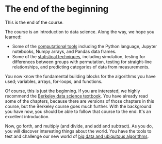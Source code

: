 # The end of the beginning

This is the end of the course.

The course is an introduction to data science. Along the way, we hope you learned:

- Some of the [computational tools](computational-tools) including the
  Python language, Jupyter notebooks, Numpy arrays, and Pandas data frames.
- Some of the [statistical techniques](statistical-techniques), including
  simulation, testing for differences between groups with permutation, testing
  for straight-line relationships, and predicting categories of data from measurements.

You now know the fundamental building blocks for the algorithms you have used; variables, arrays, for-loops, and functions.

Of course, this is just the beginning. If you are interested, we highly recommend the [Berkeley data science textbook](https://www.inferentialthinking.com). You have already read some of the chapters, because there are versions of those chapters in this course, but the Berkeley course goes much further. With the background you have now, you should be able to follow that course to the end. It's an excellent introduction.

Now, go forth, and multiply (and divide, and add and subtract). As you do, you will discover interesting things about the world. You have the tools to test and challenge our new world of [big data and ubiquitous algorithms](https://en.wikipedia.org/wiki/Weapons_of_Math_Destruction).
